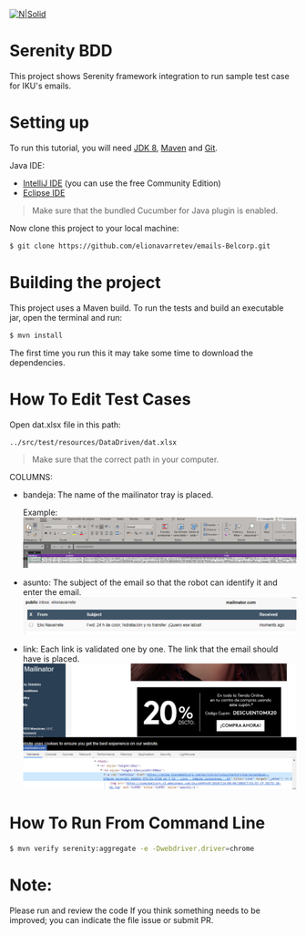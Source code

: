 [![N|Solid](https://2.bp.blogspot.com/-VUZybgJyzTE/WRKDMNCahvI/AAAAAAAAABA/4Ng2zbgjZeInJqAYq246Iar6MxVNIhj7ACLcB/s1600/EBEL.png)](https://www.belcorp.biz/en/)

# Serenity BDD
This project shows Serenity framework integration to run sample test case for IKU's emails.


# Setting up
To run this tutorial, you will need [JDK 8](https://www.oracle.com/java/technologies/javase-jdk8-downloads.html), [Maven](https://maven.apache.org/) and [Git](https://git-scm.com/downloads).

Java IDE:
* [IntelliJ IDE](https://www.jetbrains.com/idea/download/) (you can use the free Community Edition)
* [Eclipse IDE](https://www.eclipse.org/downloads/)

> Make sure that the bundled Cucumber for Java plugin is enabled.

Now clone this project to your local machine:

```sh
$ git clone https://github.com/elionavarretev/emails-Belcorp.git
```

# Building the project
This project uses a Maven build. To run the tests and build an executable jar, open the terminal and run:

```sh
$ mvn install
```

The first time you run this it may take some time to download the dependencies.

# How To Edit Test Cases
Open dat.xlsx file in this path: 
```sh
../src/test/resources/DataDriven/dat.xlsx
```
> Make sure that the correct path in your computer.

COLUMNS:
* bandeja: The name of the mailinator tray is placed.

    Example:
[![N|Solid](https://raw.githubusercontent.com/elionavarretev/elionavarretev.github.io/master/assets/doc/iku1.PNG)]()

* asunto: The subject of the email so that the robot can identify it and enter the email.
[![N|Solid](https://raw.githubusercontent.com/elionavarretev/elionavarretev.github.io/master/assets/doc/iku2.PNG)]()

* link: Each link is validated one by one. The link that the email should have is placed.
[![N|Solid](https://raw.githubusercontent.com/elionavarretev/elionavarretev.github.io/master/assets/doc/iku3.PNG)]()


# How To Run From Command Line

```sh
$ mvn verify serenity:aggregate -e -Dwebdriver.driver=chrome
```

# Note:
Please run and review the code
If you think something needs to be improved; you can indicate the file issue or submit PR.


